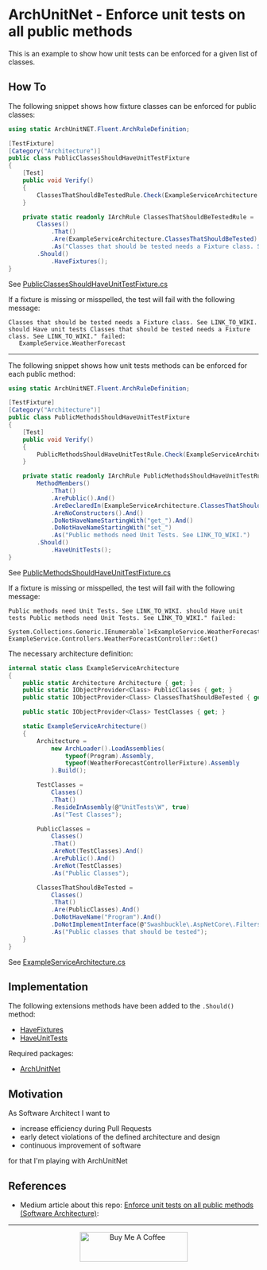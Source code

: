 # ArchUnitNet - Enforce unit tests on all public methods
This is an example to show how unit tests can be enforced for a given list of classes.

## How To
The following snippet shows how fixture classes can be enforced for public classes:
```csharp
using static ArchUnitNET.Fluent.ArchRuleDefinition;

[TestFixture]
[Category("Architecture")]
public class PublicClassesShouldHaveUnitTestFixture
{
    [Test]
    public void Verify()
    {
        ClassesThatShouldBeTestedRule.Check(ExampleServiceArchitecture.Architecture);
    }

    private static readonly IArchRule ClassesThatShouldBeTestedRule =
        Classes()
            .That()
            .Are(ExampleServiceArchitecture.ClassesThatShouldBeTested)
            .As("Classes that should be tested needs a Fixture class. See LINK_TO_WIKI.")
        .Should()
            .HaveFixtures();
}
```
See [PublicClassesShouldHaveUnitTestFixture.cs](https://github.com/medoni/ArchUnitNet-CheckPublicMethodshaveUnitTests/blob/main/src/Architecture/ExampleService.ArchitectureTests/UnitTests/PublicClassesShouldHaveUnitTestFixture.cs)

If a fixture is missing or misspelled, the test will fail with the following message:
```
Classes that should be tested needs a Fixture class. See LINK_TO_WIKI. should Have unit tests Classes that should be tested needs a Fixture class. See LINK_TO_WIKI." failed:
   ExampleService.WeatherForecast
```

---

The following snippet shows how unit tests methods can be enforced for each public method:
```csharp
using static ArchUnitNET.Fluent.ArchRuleDefinition;

[TestFixture]
[Category("Architecture")]
public class PublicMethodsShouldHaveUnitTestFixture
{
    [Test]
    public void Verify()
    {
        PublicMethodsShouldHaveUnitTestRule.Check(ExampleServiceArchitecture.Architecture);
    }

    private static readonly IArchRule PublicMethodsShouldHaveUnitTestRule =
        MethodMembers()
            .That()
            .ArePublic().And()
            .AreDeclaredIn(ExampleServiceArchitecture.ClassesThatShouldBeTested).And()
            .AreNoConstructors().And()
            .DoNotHaveNameStartingWith("get_").And()
            .DoNotHaveNameStartingWith("set_")
            .As("Public methods need Unit Tests. See LINK_TO_WIKI.")
        .Should()
            .HaveUnitTests();
}
```
See [PublicMethodsShouldHaveUnitTestFixture.cs](https://github.com/medoni/ArchUnitNet-CheckPublicMethodshaveUnitTests/blob/main/src/Architecture/ExampleService.ArchitectureTests/UnitTests/PublicMethodsShouldHaveUnitTestFixture.cs)

If a fixture is missing or misspelled, the test will fail with the following message:
```
Public methods need Unit Tests. See LINK_TO_WIKI. should Have unit tests Public methods need Unit Tests. See LINK_TO_WIKI." failed:
   System.Collections.Generic.IEnumerable`1<ExampleService.WeatherForecast> ExampleService.Controllers.WeatherForecastController::Get()
```

The necessary architecture definition:
```csharp
internal static class ExampleServiceArchitecture
{
    public static Architecture Architecture { get; }
    public static IObjectProvider<Class> PublicClasses { get; }
    public static IObjectProvider<Class> ClassesThatShouldBeTested { get; }

    public static IObjectProvider<Class> TestClasses { get; }

    static ExampleServiceArchitecture()
    {
        Architecture =
            new ArchLoader().LoadAssemblies(
                typeof(Program).Assembly,
                typeof(WeatherForecastControllerFixture).Assembly
            ).Build();

        TestClasses =
            Classes()
            .That()
            .ResideInAssembly(@"UnitTests\W", true)
            .As("Test Classes");

        PublicClasses =
            Classes()
            .That()
            .AreNot(TestClasses).And()
            .ArePublic().And()
            .AreNot(TestClasses)
            .As("Public Classes");

        ClassesThatShouldBeTested =
            Classes()
            .That()
            .Are(PublicClasses).And()
            .DoNotHaveName("Program").And()
            .DoNotImplementInterface(@"Swashbuckle\.AspNetCore\.Filters\.IExamplesProvider\W", true)
            .As("Public classes that should be tested");
    }
}
```
See [ExampleServiceArchitecture.cs](https://github.com/medoni/ArchUnitNet-CheckPublicMethodshaveUnitTests/blob/main/src/Architecture/ExampleService.ArchitectureTests/ExampleServiceArchitecture.cs)

## Implementation
The following extensions methods have been added to the `.Should()` method:
- [HaveFixtures](https://github.com/medoni/ArchUnitNet-CheckPublicMethodshaveUnitTests/blob/main/src/Architecture/ArchUnitNetHelpers/HaveFixtureExtensionMethods.cs#L13)
- [HaveUnitTests](https://github.com/medoni/ArchUnitNet-CheckPublicMethodshaveUnitTests/blob/main/src/Architecture/ArchUnitNetHelpers/HaveUnitTestExtensionMethods.cs#L15)

Required packages:
- [ArchUnitNet](https://github.com/TNG/ArchUnitNET)

## Motivation
As Software Architect I want to
- increase efficiency during Pull Requests
- early detect violations of the defined architecture and design
- continuous improvement of software

for that I'm playing with ArchUnitNet

## References
- Medium article about this repo: [Enforce unit tests on all public methods (Software Architecture)](https://medium.com/@meichhorn/enforce-unit-tests-on-all-public-methods-software-architecture-1f9cc96f70a9):

---
<div align="center">
    <a href="https://www.buymeacoffee.com/medoni" target="_blank"><img src="https://cdn.buymeacoffee.com/buttons/v2/default-yellow.png" alt="Buy Me A Coffee" style="height: 60px !important;width: 217px !important;" ></a>
</div>
